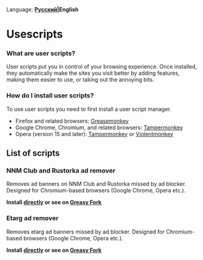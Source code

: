 Language: **[Русский](/README.rus.md)|English**

# Usescripts

### What are user scripts?

User scripts put you in control of your browsing experience. Once installed, they automatically make the sites you visit better by
adding features, making them easier to use, or taking out the annoying bits.

### How do I install user scripts?

To use user scripts you need to first install a user script manager.

* Firefox and related browsers: [Greasemonkey](https://addons.mozilla.org/en-US/firefox/addon/greasemonkey/)
* Google Chrome, Chromium, and related browsers: [Tampermonkey](https://chrome.google.com/webstore/detail/tampermonkey/dhdgffkkebhmkfjojejmpbldmpobfkfo)
* Opera (version 15 and later): [Tampermonkey](https://addons.opera.com/en/extensions/details/tampermonkey-beta/) or [Violentmonkey](https://addons.opera.com/en/extensions/details/violent-monkey/)

## List of scripts

### NNM Club and Rustorka ad remover

Removes ad banners on NNM Club and Rustorka missed by ad blocker. Designed for Chromium-based browsers (Google Chrome, Opera etc.).

**Install [directly](https://github.com/hant0508/usescripts/raw/master/NNM%20Club%20and%20Rustorka%20ad%20remover.user.js) or see on [Greasy Fork](https://greasyfork.org/en/scripts/21174-nnm-club-and-rustorka-ad-remover)**

### Etarg ad remover

Removes etarg ad banners missed by ad blocker. Designed for Chromium-based browsers (Google Chrome, Opera etc.). 

**Install [directly](https://github.com/hant0508/usescripts/raw/master/Etarg%20ad%20remover.user.js) or see on [Greasy Fork](https://greasyfork.org/en/scripts/21178-etarg-ad-remover)**

